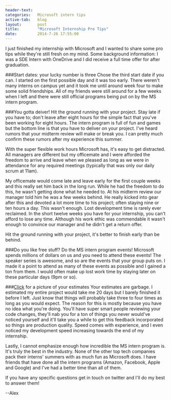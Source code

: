 ```yaml
---
header-text:
categories:   Microsoft intern tips
active-tab:   blog
layout:       post
title:        "Microsoft Internship Pro Tips"
date:         2014-7-26 17:55:00
---
```


I just finished my internship with Microsoft and I wanted to share some pro tips while they're still fresh on my mind. Some background information: I was a SDE Intern with OneDrive and I did receive a full time offer for after graduation.

###Start dates: your lucky number is three
Chose the third start date if you can. I started on the first possible day and it was too early. There weren't many interns on campus yet and it took me until around week four to make some solid friendships. All of my friends were still around for a few weeks when I left and there were still official programs being put on by the MS intern program.

###You gotta deiver!
Hit the ground running with your project. Stay late if you have to; don't leave after eight hours for the simple fact that you've been working for eight hours. The intern program is full of fun and games but the bottom line is that you have to deliver on your project. I've heard rumors that your midterm review will make or break you. I can pretty much confirm these rumors after my experience this summer.

With the super flexible work hours Microsoft has, it's easy to get distracted. All managers are different but my officemate and I were afforded the freedom to arrive and leave when we pleased as long as we were in attendance for any required meetings (typically that was only our daily scrum at 11am).

My officemate would come late and leave early for the first couple weeks and this really set him back in the long run. While he had the freedom to do this, he wasn't getting done what he needed to. At his midterm review our manager told him he was a few weeks behind. He really kicked into gear after this and devoted a lot more time to his project;  often staying nine or ten hours a day. This wasn't enough. Lost development time is rarely ever reclaimed. In the short twelve weeks you have for your internship, you can't afford to lose any time. Although his work ethic was commendable it wasn't enough to convince our manager and he didn't get a return offer.

Hit the ground running with your project, it's better to finish early than be behind.

###Do you like free stuff?
Do the MS intern program events! Microsoft spends millions of dollars on us and you need to attend these events! The speaker series is awesome, and so are the events that your group puts on. I made it a point to attend as many of these events as possible and I gained a ton from them. I would often make up lost work time by staying later on these particular days (9pm or so).

###[Click](http://www.bing.com/images/search?q=garbage) for a picture of your estimates
Your estimates are garbage. I estimated my entire project would take me 20 days but I barely finished it before I left. Just know that things will probably take three to four times as long as you would expect. The reason for this is mostly because you have no idea what you're doing. You'll have super smart people reviewing your code changes, they'll nab you for a ton of things you never would've noticed yourself and it'll take you a while to get this feedback incorporated so things are production quality. Speed comes with experience, and I even noticed my development speed increasing towards the end of my internship.

Lastly, I cannot emphasize enough how incredible the MS intern program is. It's truly the best in the industry. None of the other top tech companies pack their interns' summers with as much fun as Microsoft does. I have friends that have done all the intern programs (Amazon, Facebook, Apple and Google) and I've had a better time than all of them.

If you have any specific questions get in touch on twitter and I'll do my best to answer them!

--Alex
